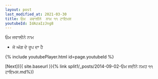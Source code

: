 ```yaml
---
layout: post
last_modified_at: 2021-03-30
title: ਓਮ  ਜਵਾਲੀਨੇ  ਨਾਮ ੧੧ ਟਾਇਮਸ
youtubeId: IdAzaIzJng8
---
```

 
 
ਓਮ  ਜਵਾਲੀਨੇ  ਨਾਮ  
 
 -  ਜੋ ਅੱਗ ਦੇ ਰੂਪ ਦਾ ਹੈ 
 
  
 
  
 
 
 
 
 
 


{% include youtubePlayer.html id=page.youtubeId %}
 
[Next]({{ site.baseurl }}{% link  split1/_posts/2014-09-02-ਓਮ ਜਦੀਨੇ ਨਮਹ ੧੧ ਟਾਇਮਸ.md%})
 
